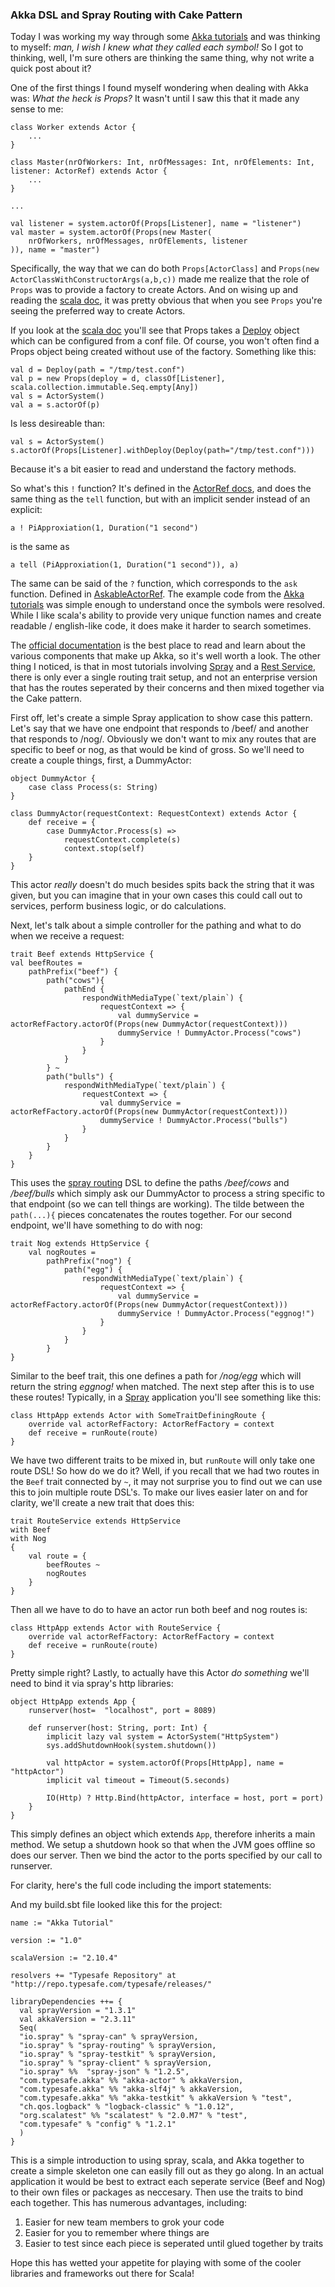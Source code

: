 ### Akka DSL and Spray Routing with Cake Pattern

Today I was working my way through some [Akka tutorials] and was 
thinking to myself: _man, I wish I knew what they called each symbol!_ 
So I got to thinking, well, I'm sure others are thinking the same 
thing, why not write a quick post about it? 

One of the first things I found myself wondering when dealing with Akka 
was: _What the heck is Props?_ It wasn't until I saw this that it made 
any sense to me: 

	class Worker extends Actor {
		...
	}

	class Master(nrOfWorkers: Int, nrOfMessages: Int, nrOfElements: Int, listener: ActorRef) extends Actor {
		...
	}

	...

	val listener = system.actorOf(Props[Listener], name = "listener")
	val master = system.actorOf(Props(new Master(
		nrOfWorkers, nrOfMessages, nrOfElements, listener
	)), name = "master")

Specifically, the way that we can do both `Props[ActorClass]` and 
`Props(new ActorClassWithConstructorArgs(a,b,c))` made me realize that 
the role of `Props` was to provide a factory to create Actors. And on 
wising up and reading the [scala doc], it was pretty obvious that when 
you see `Props` you're seeing the preferred way to create Actors. 

If you look at the [scala doc] you'll see that Props takes a [Deploy] 
object which can be configured from a conf file. Of course, you won't 
often find a Props object being created without use of the factory. 
Something like this: 

	val d = Deploy(path = "/tmp/test.conf")
	val p = new Props(deploy = d, classOf[Listener], scala.collection.immutable.Seq.empty[Any])
	val s = ActorSystem()
	val a = s.actorOf(p)

Is less desireable than:

	val s = ActorSystem()
	s.actorOf(Props[Listener].withDeploy(Deploy(path="/tmp/test.conf")))

Because it's a bit easier to read and understand the factory methods.

So what's this `!` function? It's defined in the [ActorRef docs], and 
does the same thing as the `tell` function, but with an implicit 
sender instead of an explicit: 

	a ! PiApproxiation(1, Duration("1 second")

is the same as 

	a tell (PiApproxiation(1, Duration("1 second")), a)

The same can be said of the `?` function, which corresponds to the 
`ask` function. Defined in [AskableActorRef]. The example code from 
the [Akka tutorials] was simple enough to understand once the symbols 
were resolved. While I like scala's ability to provide very unique 
function names and create readable / english-like code, it does make 
it harder to search sometimes. 

The [official documentation] is the best place to read and learn about 
the various components that make up Akka, so it's well worth a look. The 
other thing I noticed, is that in most tutorials involving [Spray] and a 
[Rest Service], there is only ever a single routing trait setup, and 
not an enterprise version that has the routes seperated by their 
concerns and then mixed together via the Cake pattern.

First off, let's create a simple Spray application to show case this 
pattern. Let's say that we have one endpoint that responds to /beef/ 
and another that responds to /nog/. Obviously we don't want to mix any 
routes that are specific to beef or nog, as that would be kind of 
gross. So we'll need to create a couple things, first, a DummyActor:


	object DummyActor {
		case class Process(s: String) 
	}
	
	class DummyActor(requestContext: RequestContext) extends Actor {
		def receive = {
			case DummyActor.Process(s) => 
				requestContext.complete(s)
				context.stop(self)
		}
	}

This actor _really_ doesn't do much besides spits back the string that 
it was given, but you can imagine that in your own cases this could 
call out to services, perform business logic, or do calculations.

Next, let's talk about a simple controller for the pathing and what to 
do when we receive a request:

	trait Beef extends HttpService {
	val beefRoutes = 
		pathPrefix("beef") {
			path("cows"){
				pathEnd { 
					respondWithMediaType(`text/plain`) {
						requestContext => {
							val dummyService = actorRefFactory.actorOf(Props(new DummyActor(requestContext)))
							dummyService ! DummyActor.Process("cows")
						}
					}
				}
			} ~
			path("bulls") {
				respondWithMediaType(`text/plain`) {
					requestContext => {
						val dummyService = actorRefFactory.actorOf(Props(new DummyActor(requestContext)))
						dummyService ! DummyActor.Process("bulls")
					}
				}
			}
		}  
	}

This uses the [spray routing] DSL to define the paths _/beef/cows_ and 
_/beef/bulls_ which simply ask our DummyActor to process a string 
specific to that endpoint (so we can tell things are working). The 
tilde between the `path(...){` pieces concatenates the routes together. 
For our second endpoint, we'll have something to do with nog: 

	trait Nog extends HttpService {
		val nogRoutes = 
			pathPrefix("nog") {
				path("egg") {
					respondWithMediaType(`text/plain`) {
						requestContext => {
							val dummyService = actorRefFactory.actorOf(Props(new DummyActor(requestContext)))
							dummyService ! DummyActor.Process("eggnog!")
						}
					}
				}
			}
	}

Similar to the beef trait, this one defines a path for _/nog/egg_ 
which will return the string _eggnog!_ when matched. The next step 
after this is to use these routes! Typically, in a [Spray] application 
you'll see something like this:

	class HttpApp extends Actor with SomeTraitDefiningRoute {
		override val actorRefFactory: ActorRefFactory = context
		def receive = runRoute(route)
	}

We have two different traits to be mixed in, but `runRoute` will only 
take one route DSL! So how do we do it? Well, if you recall that we had 
two routes in the `Beef` trait connected by `~`, it may not surprise 
you to find out we can use this to join multiple route DSL's. To make 
our lives easier later on and for clarity, we'll create a new trait 
that does this:

	trait RouteService extends HttpService 
	with Beef
	with Nog
	{ 
		val route = {
			beefRoutes ~
			nogRoutes
		}
	}

Then all we have to do to have an actor run both beef and nog routes 
is: 

	class HttpApp extends Actor with RouteService {
		override val actorRefFactory: ActorRefFactory = context
		def receive = runRoute(route)
	}

Pretty simple right? Lastly, to actually have this Actor _do something_ 
we'll need to bind it via spray's http libraries:

	object HttpApp extends App {
		runserver(host=  "localhost", port = 8089)

		def runserver(host: String, port: Int) {
			implicit lazy val system = ActorSystem("HttpSystem")
			sys.addShutdownHook(system.shutdown())

			val httpActor = system.actorOf(Props[HttpApp], name = "httpActor")
			implicit val timeout = Timeout(5.seconds)

			IO(Http) ? Http.Bind(httpActor, interface = host, port = port)
		}
	}

This simply defines an object which extends `App`, therefore inherits 
a main method. We setup a shutdown hook so that when the JVM goes offline 
so does our server. Then we bind the actor to the ports specified by our 
call to runserver. 

For clarity, here's the full code including the import statements:

<script src="https://gist.github.com/EdgeCaseBerg/4e71acb59a11d6ab1464.js"></script>

And my build.sbt file looked like this for the project:

	name := "Akka Tutorial"

	version := "1.0"

	scalaVersion := "2.10.4"

	resolvers += "Typesafe Repository" at "http://repo.typesafe.com/typesafe/releases/"

	libraryDependencies ++= {
	  val sprayVersion = "1.3.1"
	  val akkaVersion = "2.3.11"
	  Seq(
	  "io.spray" % "spray-can" % sprayVersion,
	  "io.spray" % "spray-routing" % sprayVersion,
	  "io.spray" % "spray-testkit" % sprayVersion,
	  "io.spray" % "spray-client" % sprayVersion,
	  "io.spray" %%  "spray-json" % "1.2.5",
	  "com.typesafe.akka" %% "akka-actor" % akkaVersion,
	  "com.typesafe.akka" %% "akka-slf4j" % akkaVersion,
	  "com.typesafe.akka" %% "akka-testkit" % akkaVersion % "test",
	  "ch.qos.logback" % "logback-classic" % "1.0.12",
	  "org.scalatest" %% "scalatest" % "2.0.M7" % "test",
	  "com.typesafe" % "config" % "1.2.1"
	  )
	}

This is a simple introduction to using spray, scala, and Akka together 
to create a simple skeleton one can easily fill out as they go along. 
In an actual application it would be best to extract each seperate 
service (Beef and Nog) to their own files or packages as neccesary. Then 
use the traits to bind each together. This has numerous advantages, 
including: 

1. Easier for new team members to grok your code
2. Easier for you to remember where things are
3. Easier to test since each piece is seperated until glued together by traits 

Hope this has wetted your appetite for playing with some of the cooler 
libraries and frameworks out there for Scala! 


[Akka tutorials]:http://doc.akka.io/docs/akka/2.0/intro/getting-started-first-scala.html
[scala doc]:http://doc.akka.io/api/akka/2.3.1/index.html#akka.actor.Props
[Deploy]:http://doc.akka.io/api/akka/2.3.1/index.html#akka.actor.Deploy
[ActorRef docs]:http://doc.akka.io/api/akka/2.3.1/index.html#akka.actor.ActorRef
[AskableActorRef]:http://doc.akka.io/api/akka/2.3.1/index.html#akka.pattern.AskableActorRef
[official documentation]:http://doc.akka.io/docs/akka/2.2.0/scala/actors.html#Send%20messages
[Rest Service]:http://blog.michaelhamrah.com/2013/06/scala-web-apis-up-and-running-with-spray-and-akka/
[Spray]:http://spray.io/
[spray routing]:http://spray.io/documentation/1.2.3/spray-routing/#spray-routing
